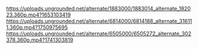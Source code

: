 
https://uploads.ungrounded.net/alternate/1883000/1883014_alternate_182023.360p.mp4?1653103419
https://uploads.ungrounded.net/alternate/6814000/6814188_alternate_316111.360p.mp4?1750975695
https://uploads.ungrounded.net/alternate/6505000/6505272_alternate_302378.360p.mp4?1741303819
